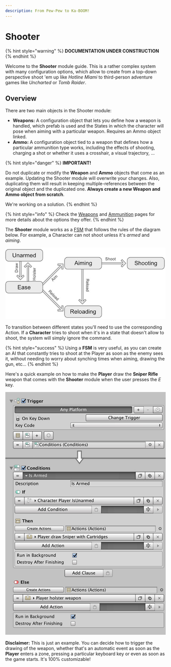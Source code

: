 ```yaml
---
description: From Pew-Pew to Ka-BOOM!
---
```


# Shooter

{% hint style="warning" %}
**DOCUMENTATION UNDER CONSTRUCTION**
{% endhint %}

Welcome to the **Shooter** module guide. This is a rather complex system with many configuration options, which allow to create from a top-down perspective shoot 'em up like _Hotline Miami_ to third-person adventure games like _Uncharted_ or _Tomb Raider_.

## Overview

There are two main objects in the Shooter module:

* **Weapons:** A configuration object that lets you define how a weapon is handled, which prefab is used and the States in which the character will pose when aiming with a particular weapon. Requires an Ammo object linked.
* **Ammo:** A configuration object tied to a weapon that defines how a particular ammunition type works, including the effects of shooting, charging a shot or whether it uses a crosshair, a visual trajectory, ...

{% hint style="danger" %}
**IMPORTANT!** 

Do not duplicate or modify the **Weapon** and **Ammo** objects that come as an example. Updating the Shooter module will overwrite your changes. Also, duplicating them will result in keeping multiple-references between the original object and the duplicated one. **Always create a new Weapon and Ammo object from scratch**.

We're working on a solution.
{% endhint %}

{% hint style="info" %}
Check the [Weapons](weapons.md) and [Ammunition](ammunition.md) pages for more details about the options they offer.
{% endhint %}

The **Shooter** module works as a [FSM](https://en.wikipedia.org/wiki/Finite-state_machine) that follows the rules of the diagram below. For example, a Character can not shoot unless it's _armed_ and _aiming_.

![](../../.gitbook/assets/shooter-diagram%20%281%29.jpg)

To transition between different states you'll need to use the corresponding Action. If a **Character** tries to shoot when it's in a state that doesn't allow to shoot, the system will simply ignore the command.

{% hint style="success" %}
Using a **FSM** is very useful, as you can create an AI that constantly tries to shoot at the Player as soon as the enemy sees it, without needing to worry about synching times when aiming, drawing the gun, etc...
{% endhint %}

Here's a quick example on how to make the **Player** draw the **Sniper Rifle** weapon that comes with the **Shooter** module when the user presses the _E_ key.

![\(Toggling between pulling a gun and holstering it when the user presses the E key\)](../../.gitbook/assets/shooter-conditions-example.jpg)

**Disclaimer:** This is just an example. You can decide how to trigger the drawing of the weapon, whether that's an automatic event as soon as the **Player** enters a zone, pressing a particular keyboard key or even as soon as the game starts. It's 100% customizable!

